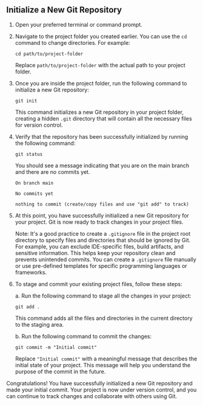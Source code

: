 

## Initialize a New Git Repository

1. Open your preferred terminal or command prompt.

2. Navigate to the project folder you created earlier. You can use the `cd` command to change directories. For example:

   ```shell
   cd path/to/project-folder
   ```

   Replace `path/to/project-folder` with the actual path to your project folder.

3. Once you are inside the project folder, run the following command to initialize a new Git repository:

   ```shell
   git init
   ```

   This command initializes a new Git repository in your project folder, creating a hidden `.git` directory that will contain all the necessary files for version control.

4. Verify that the repository has been successfully initialized by running the following command:

   ```shell
   git status
   ```

   You should see a message indicating that you are on the main branch and there are no commits yet.

   ```
   On branch main

   No commits yet

   nothing to commit (create/copy files and use "git add" to track)
   ```

5. At this point, you have successfully initialized a new Git repository for your project. Git is now ready to track changes in your project files.

   Note: It's a good practice to create a `.gitignore` file in the project root directory to specify files and directories that should be ignored by Git. For example, you can exclude IDE-specific files, build artifacts, and sensitive information. This helps keep your repository clean and prevents unintended commits. You can create a `.gitignore` file manually or use pre-defined templates for specific programming languages or frameworks.

6. To stage and commit your existing project files, follow these steps:

   a. Run the following command to stage all the changes in your project:

      ```shell
      git add .
      ```

      This command adds all the files and directories in the current directory to the staging area.

   b. Run the following command to commit the changes:

      ```shell
      git commit -m "Initial commit"
      ```

      Replace `"Initial commit"` with a meaningful message that describes the initial state of your project. This message will help you understand the purpose of the commit in the future.

Congratulations! You have successfully initialized a new Git repository and made your initial commit. Your project is now under version control, and you can continue to track changes and collaborate with others using Git.

